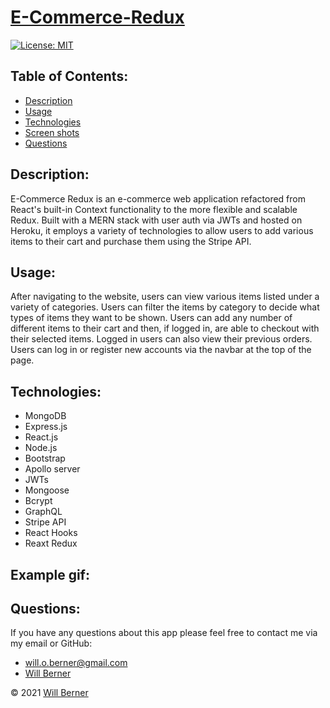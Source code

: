 # [E-Commerce-Redux](https://ecommerce-mern-redux-app.herokuapp.com/)
[![License: MIT](https://img.shields.io/badge/License-MIT-yellow.svg)](https://opensource.org/licenses/MIT)

## Table of Contents:

- [Description](#description)
- [Usage](#usage)
- [Technologies](#technologies)
- [Screen shots](#screen-shots)
- [Questions](#questions)

## Description:
E-Commerce Redux is an e-commerce web application refactored from React's built-in Context functionality to the more flexible and scalable Redux. Built with a MERN stack with user auth via JWTs and hosted on Heroku, it employs a variety of technologies to allow users to add various items to their cart and purchase them using the Stripe API.


## Usage:
After navigating to the website, users can view various items listed under a variety of categories. Users can filter the items by category to decide what types of items they want to be shown. Users can add any number of different items to their cart and then, if logged in, are able to checkout with their selected items. Logged in users can also view their previous orders. Users can log in or register new accounts via the navbar at the top of the page.


## Technologies:

- MongoDB
- Express.js
- React.js
- Node.js
- Bootstrap
- Apollo server
- JWTs
- Mongoose
- Bcrypt
- GraphQL
- Stripe API
- React Hooks
- Reaxt Redux

## Example gif:


## Questions:

If you have any questions about this app please feel free to contact me via my email or GitHub:

- will.o.berner@gmail.com
- [Will Berner](https://github.com/WillBerner)

&copy; 2021 [Will Berner](https://github.com/WillBerner)
